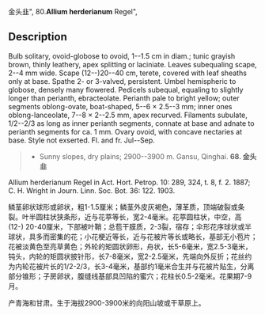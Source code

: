 金头韭",
80.**Allium herderianum** Regel",

## Description
Bulb solitary, ovoid-globose to ovoid, 1--1.5 cm in diam.; tunic grayish brown, thinly leathery, apex splitting or laciniate. Leaves subequaling scape, 2--4 mm wide. Scape (12--)20--40 cm, terete, covered with leaf sheaths only at base. Spathe 2- or 3-valved, persistent. Umbel hemispheric to globose, densely many flowered. Pedicels subequal, equaling to slightly longer than perianth, ebracteolate. Perianth pale to bright yellow; outer segments oblong-ovate, boat-shaped, 5--6 × 2.5--3 mm; inner ones oblong-lanceolate, 7--8 × 2--2.5 mm, apex recurved. Filaments subulate, 1/2--2/3 as long as inner perianth segments, connate at base and adnate to perianth segments for ca. 1 mm. Ovary ovoid, with concave nectaries at base. Style not exserted. Fl. and fr. Jul--Sep.

> * Sunny slopes, dry plains; 2900--3900 m. Gansu, Qinghai.
**68. 金头韭**

Allium herderianum Regel in Act. Hort. Petrop. 10: 289, 324, t. 8, f. 2. 1887; C. H. Wright in Journ. Linn. Soc. Bot. 36: 122. 1903.

鳞茎卵状球形或卵状，粗1-1.5厘米；鳞茎外皮灰褐色，薄革质，顶端破裂或条裂。叶半圆柱状狭条形，近与花葶等长，宽2-4毫米。花葶圆柱状，中空，高 (12-) 20-40厘米，下部被叶鞘；总苞干膜质，2-3裂，宿存；伞形花序球状或半球状，具多而密集的花；小花梗近等长，近与花被片等长或略长，基部无小苞片；花被淡黄色至亮草黄色；外轮的矩圆状卵形，舟状，长5-6毫米，宽2.5-3毫米，钝头，内轮的矩圆状披针形，长7-8毫米，宽2-2.5毫米，先端向外反折；花丝约为内轮花被片长的1/2-2/3，长3-4毫米，基部约1毫米合生并与花被片贴生，分离部分锥形；子房卵状，腹缝线基部具凹陷的蜜穴；花柱长0.5-2毫米。花果期7-9月。

产青海和甘肃。生于海拔2900-3900米的向阳山坡或干草原上。
